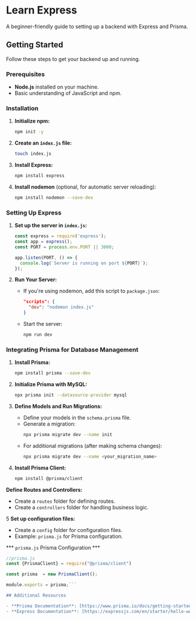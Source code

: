 

# Learn Express

A beginner-friendly guide to setting up a backend with Express and Prisma.

## Getting Started

Follow these steps to get your backend up and running.

### Prerequisites

- **Node.js** installed on your machine.
- Basic understanding of JavaScript and npm.

### Installation

1. **Initialize npm:**
   ```bash
   npm init -y
   ```

2. **Create an `index.js` file:**
   ```bash
   touch index.js
   ```

3. **Install Express:**
   ```bash
   npm install express
   ```

4. **Install nodemon** (optional, for automatic server reloading):
   ```bash
   npm install nodemon --save-dev
   ```

### Setting Up Express

1. **Set up the server in `index.js`:**

   ```javascript
   const express = require('express');
   const app = express();
   const PORT = process.env.PORT || 3000;

   app.listen(PORT, () => {
     console.log(`Server is running on port ${PORT}`);
   });
   ```

2. **Run Your Server:**
   - If you're using nodemon, add this script to `package.json`:
     ```json
     "scripts": {
       "dev": "nodemon index.js"
     }
     ```
   - Start the server:
     ```bash
     npm run dev
     ```

### Integrating Prisma for Database Management

1. **Install Prisma:**
   ```bash
   npm install prisma --save-dev
   ```

2. **Initialize Prisma with MySQL:**
   ```bash
   npx prisma init --datasource-provider mysql
   ```

3. **Define Models and Run Migrations:**
   - Define your models in the `schema.prisma` file.
   - Generate a migration:
     ```bash
     npx prisma migrate dev --name init
     ```
   - For additional migrations (after making schema changes):
     ```bash
     npx prisma migrate dev --name <your_migration_name>
     ```

4. **Install Prisma Client:**
   ```bash
   npm install @prisma/client
   ```

 **Define Routes and Controllers:**
   - Create a `routes` folder for defining routes.
   - Create a `controllers` folder for handling business logic.

5 **Set up configuration files:**

   - Create a `config` folder for configuration files.
   - Example: `prisma.js` for Prisma configuration.


 ***  `prisma.js` Prisma Configuration ***

```javascript
//prisma.js
const {PrismaClient} = require("@prisma/client")

const prisma  = new PrismaClient();

module.exports = prisma;```

## Additional Resources

- **Prisma Documentation**: [https://www.prisma.io/docs/getting-started/quickstart](https://www.prisma.io/docs/getting-started/quickstart)
- **Express Documentation**: [https://expressjs.com/en/starter/hello-world.html](https://expressjs.com/en/starter/hello-world.html)

